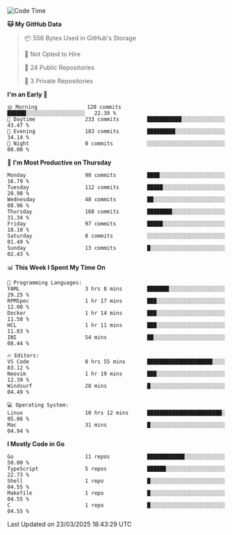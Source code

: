 <!--START_SECTION:waka-->
![Code Time](http://img.shields.io/badge/Code%20Time-1%2C154%20hrs%2011%20mins-blue)

**🐱 My GitHub Data** 

> 📦 556 Bytes Used in GitHub's Storage 
 > 
> 🚫 Not Opted to Hire
 > 
> 📜 24 Public Repositories 
 > 
> 🔑 3 Private Repositories 
 > 
**I'm an Early 🐤** 

```text
🌞 Morning                120 commits         ██████░░░░░░░░░░░░░░░░░░░   22.39 % 
🌆 Daytime                233 commits         ███████████░░░░░░░░░░░░░░   43.47 % 
🌃 Evening                183 commits         █████████░░░░░░░░░░░░░░░░   34.14 % 
🌙 Night                  0 commits           ░░░░░░░░░░░░░░░░░░░░░░░░░   00.00 % 
```
📅 **I'm Most Productive on Thursday** 

```text
Monday                   90 commits          ████░░░░░░░░░░░░░░░░░░░░░   16.79 % 
Tuesday                  112 commits         █████░░░░░░░░░░░░░░░░░░░░   20.90 % 
Wednesday                48 commits          ██░░░░░░░░░░░░░░░░░░░░░░░   08.96 % 
Thursday                 168 commits         ████████░░░░░░░░░░░░░░░░░   31.34 % 
Friday                   97 commits          █████░░░░░░░░░░░░░░░░░░░░   18.10 % 
Saturday                 8 commits           ░░░░░░░░░░░░░░░░░░░░░░░░░   01.49 % 
Sunday                   13 commits          █░░░░░░░░░░░░░░░░░░░░░░░░   02.43 % 
```


📊 **This Week I Spent My Time On** 

```text
💬 Programming Languages: 
YAML                     3 hrs 8 mins        ███████░░░░░░░░░░░░░░░░░░   29.25 % 
RPMSpec                  1 hr 17 mins        ███░░░░░░░░░░░░░░░░░░░░░░   12.00 % 
Docker                   1 hr 14 mins        ███░░░░░░░░░░░░░░░░░░░░░░   11.50 % 
HCL                      1 hr 11 mins        ███░░░░░░░░░░░░░░░░░░░░░░   11.03 % 
INI                      54 mins             ██░░░░░░░░░░░░░░░░░░░░░░░   08.44 % 

🔥 Editors: 
VS Code                  8 hrs 55 mins       █████████████████████░░░░   83.12 % 
Neovim                   1 hr 19 mins        ███░░░░░░░░░░░░░░░░░░░░░░   12.39 % 
Windsurf                 28 mins             █░░░░░░░░░░░░░░░░░░░░░░░░   04.49 % 

💻 Operating System: 
Linux                    10 hrs 12 mins      ████████████████████████░   95.06 % 
Mac                      31 mins             █░░░░░░░░░░░░░░░░░░░░░░░░   04.94 % 
```

**I Mostly Code in Go** 

```text
Go                       11 repos            ████████████░░░░░░░░░░░░░   50.00 % 
TypeScript               5 repos             ██████░░░░░░░░░░░░░░░░░░░   22.73 % 
Shell                    1 repo              █░░░░░░░░░░░░░░░░░░░░░░░░   04.55 % 
Makefile                 1 repo              █░░░░░░░░░░░░░░░░░░░░░░░░   04.55 % 
C                        1 repo              █░░░░░░░░░░░░░░░░░░░░░░░░   04.55 % 
```




 Last Updated on 23/03/2025 18:43:29 UTC
<!--END_SECTION:waka-->
